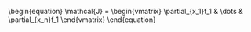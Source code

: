 \begin{equation}
\mathcal{J} = \begin{vmatrix}
\partial_{x_1}f_1 & \dots & \partial_{x_n}f_1
\end{vmatrix}
\end{equation}